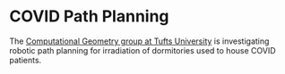 # COVID Path Planning

The [Computational Geometry group at Tufts University](http://www.cs.tufts.edu/r/geometry/) is investigating robotic path planning for irradiation of dormitories used to house COVID patients.
